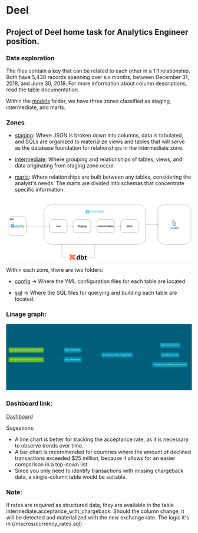 # Deel
## Project of Deel home task for Analytics Engineer position.

### Data exploration
The files contain a key that can be related to each other in a 1:1 relationship. Both have 5,430 records spanning over six months, between December 31, 2018, and June 30, 2019. For more information about column descriptions, read the table documentation.

Within the [models](/models/) folder, we have three zones classified as staging, intermediate, and marts.

### Zones
- [staging](models/specified/): Where JSON is broken down into columns, data is tabulated, and SQLs are organized to materialize views and tables that will serve as the database foundation for relationships in the intermediate zone. 
 
- [intermediate](models/structured/): Where grouping and relationships of tables, views, and data originating from staging zone occur.

- [marts](models/refinement/): Where relationships are built between any tables, considering the analyst's needs. The marts are divided into schemas that concentrate specific information.

![alt text](deel_dbt_project/architecture.png)

Within each zone, there are two folders:
  
  - [config](/models/staging/config/) ->  Where the YML configuration files for each table are located. 
 
  - [sql](/models/staging/sql/) -> Where the SQL files for querying and building each table are located.

### Linage graph:
![alt text](deel_dbt_project/dbt-dag.png)

### Dashboard link:
[Dashboard](https://lookerstudio.google.com/reporting/9e7aba23-0ba4-4b9b-b036-36f0c891aa33)

Sugestions:
* A line chart is better for tracking the acceptance rate, as it is necessary to observe trends over time.
* A bar chart is recommended for countries where the amount of declined transactions exceeded $25 million, because it allows for an easier comparison in a top-down list.
* Since you only need to identify transactions with missing chargeback data, a single-column table would be suitable.

### Note:
If rates are required as structured data, they are available in the table intermediate.acceptance_with_chargeback. 
Should the column change, it will be detected and materialized with the new exchange rate.
The logic it's in (/macros/currency_rates.sql)